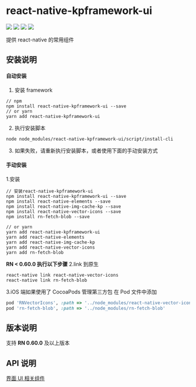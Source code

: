 # react-native-kpframework-ui

[![](https://img.shields.io/npm/v/react-native-kpframework-ui.svg?style=flat-square)](https://www.npmjs.com/package/react-native-kpframework-ui)
[![](https://img.shields.io/npm/dm/react-native-kpframework-ui.svg?style=flat-square)](https://www.npmjs.com/package/react-native-kpframework-ui)
[![](https://travis-ci.org/xuwaer/react-native-kpframework-ui.svg)](https://travis-ci.org/xuwaer/react-native-kpframework-ui)
[![](https://img.shields.io/github/license/xuwaer/react-native-kpframework-ui.svg?style=flat-square)](https://github.com/xuwaer/react-native-kpframework-ui/blob/master/LICENSE)

提供 react-native 的常用组件

## 安装说明

#### 自动安装

1. 安装 framework

```
// npm
npm install react-native-kpframework-ui --save
// or yarn
yarn add react-native-kpframework-ui
```

2. 执行安装脚本

```
node node_modules/react-native-kpframework-ui/script/install-cli
```

3. 如果失败，请重新执行安装脚本，或者使用下面的手动安装方式

#### 手动安装

1.安装

```
// 安装react-native-kpframework-ui
npm install react-native-kpframework-ui --save
npm install react-native-elements --save
npm install react-native-img-cache-kp --save
npm install react-native-vector-icons --save
npm install rn-fetch-blob --save

// or yarn
yarn add react-native-kpframework-ui
yarn add react-native-elements
yarn add react-native-img-cache-kp
yarn add react-native-vector-icons
yarn add rn-fetch-blob
```

**RN < 0.60.0 执行以下步骤**
2.link 到原生

```
react-native link react-native-vector-icons
react-native link rn-fetch-blob
```

3.iOS 端如果使用了 CocoaPods 管理第三方包
在 Pod 文件中添加

```ruby
pod 'RNVectorIcons', :path => '../node_modules/react-native-vector-icons'
pod 'rn-fetch-blob', :path => '../node_modules/rn-fetch-blob'
```

## 版本说明

支持 **RN 0.60.0** 及以上版本

## API 说明

[界面 UI 相关组件](/doc/API_UI.md)
